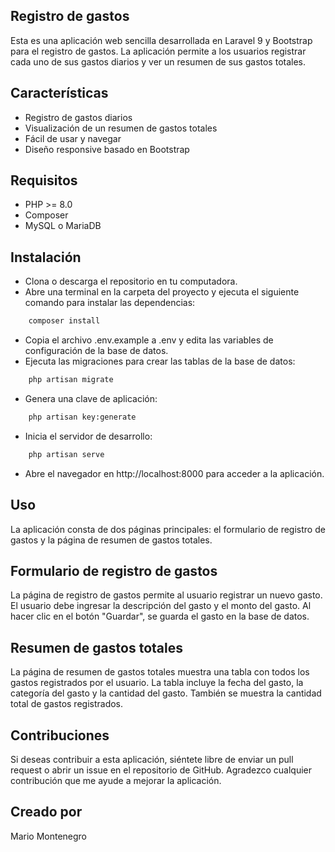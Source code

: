 ## Registro de gastos

Esta es una aplicación web sencilla desarrollada en Laravel 9 y Bootstrap para el registro de gastos. La aplicación permite a los usuarios registrar cada uno de sus gastos diarios y ver un resumen de sus gastos totales.

## Características

-   Registro de gastos diarios
-   Visualización de un resumen de gastos totales
-   Fácil de usar y navegar
-   Diseño responsive basado en Bootstrap

## Requisitos

-   PHP >= 8.0
-   Composer
-   MySQL o MariaDB

## Instalación

-   Clona o descarga el repositorio en tu computadora.
-   Abre una terminal en la carpeta del proyecto y ejecuta el siguiente comando para instalar las dependencias:

```bash
    composer install
```

-   Copia el archivo .env.example a .env y edita las variables de configuración de la base de datos.
-   Ejecuta las migraciones para crear las tablas de la base de datos:

```bash
    php artisan migrate
```

-   Genera una clave de aplicación:

```bash
    php artisan key:generate
```

-   Inicia el servidor de desarrollo:

```bash
    php artisan serve
```

-   Abre el navegador en http://localhost:8000 para acceder a la aplicación.

## Uso

La aplicación consta de dos páginas principales: el formulario de registro de gastos y la página de resumen de gastos totales.

## Formulario de registro de gastos

La página de registro de gastos permite al usuario registrar un nuevo gasto. El usuario debe ingresar la descripción del gasto y el monto del gasto. Al hacer clic en el botón "Guardar", se guarda el gasto en la base de datos.

## Resumen de gastos totales

La página de resumen de gastos totales muestra una tabla con todos los gastos registrados por el usuario. La tabla incluye la fecha del gasto, la categoría del gasto y la cantidad del gasto. También se muestra la cantidad total de gastos registrados.

## Contribuciones

Si deseas contribuir a esta aplicación, siéntete libre de enviar un pull request o abrir un issue en el repositorio de GitHub. Agradezco cualquier contribución que me ayude a mejorar la aplicación.

## Creado por

Mario Montenegro
